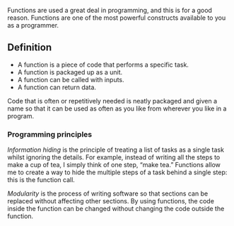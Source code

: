 Functions are used a great deal in programming, and this is for a good reason. Functions are one of the most powerful constructs available to you as a programmer.

## Definition

- A function is a piece of code that performs a specific task. 
- A function is packaged up as a unit. 
- A function can be called with inputs.
- A function can return data.

Code that is often or repetitively needed is neatly packaged and given a name so that it can be used as often as you like from wherever you like in a program.


### Programming principles

*Information hiding* is the principle of treating a list of tasks as a single task whilst ignoring the details. For example, instead of writing all the steps to make a cup of tea, I simply think of one step, “make tea.” Functions allow me to create a way to hide the multiple steps of a task behind a single step: this is the function call.

*Modularity* is the process of writing software so that sections can be replaced without affecting other sections. By using functions, the code inside the function can be changed without changing the code outside the function. 


